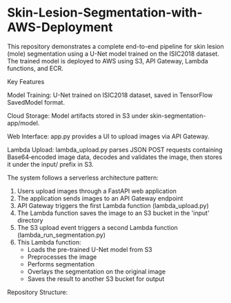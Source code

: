 # Skin-Lesion-Segmentation-with-AWS-Deployment
This repository demonstrates a complete end-to-end pipeline for skin lesion (mole) segmentation using a U-Net model trained on the ISIC2018 dataset. The trained model is deployed to AWS using S3, API Gateway, Lambda functions, and ECR.

Key Features

Model Training: U-Net trained on ISIC2018 dataset, saved in TensorFlow SavedModel format.

Cloud Storage: Model artifacts stored in S3 under skin-segmentation-app/model.

Web Interface: app.py provides a UI to upload images via API Gateway.

Lambda Upload: lambda_upload.py parses JSON POST requests containing Base64‑encoded image data, decodes and validates the image, then stores it under the input/ prefix in S3.

The system follows a serverless architecture pattern:

1. Users upload images through a FastAPI web application
2. The application sends images to an API Gateway endpoint
3. API Gateway triggers the first Lambda function (lambda_upload.py)
4. The Lambda function saves the image to an S3 bucket in the 'input' directory
5. The S3 upload event triggers a second Lambda function (lambda_run_segmentation.py)
6. This Lambda function:
   * Loads the pre-trained U-Net model from S3
   * Preprocesses the image
   * Performs segmentation
   * Overlays the segmentation on the original image
   * Saves the result to another S3 bucket for output
  
Repository Structure:
